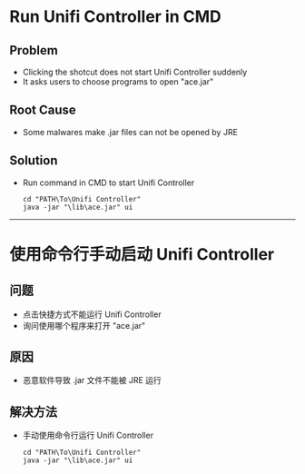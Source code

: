 # Run Unifi Controller in CMD

## Problem
* Clicking the shotcut does not start Unifi Controller suddenly
* It asks users to choose programs to open "ace.jar" 

## Root Cause
* Some malwares make .jar files can not be opened by JRE

## Solution
* Run command in CMD to start Unifi Controller

  ```
  cd "PATH\To\Unifi Controller"
  java -jar "\lib\ace.jar" ui
  ```

----------

# 使用命令行手动启动 Unifi Controller

## 问题
* 点击快捷方式不能运行 Unifi Controller
* 询问使用哪个程序来打开 "ace.jar"

## 原因
* 恶意软件导致 .jar 文件不能被 JRE 运行

## 解决方法
* 手动使用命令行运行 Unifi Controller

  ```
  cd "PATH\To\Unifi Controller"
  java -jar "\lib\ace.jar" ui
  ```
